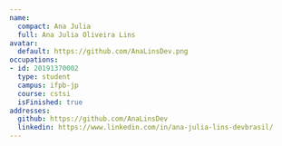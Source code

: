```yaml
---
name:
  compact: Ana Julia
  full: Ana Julia Oliveira Lins
avatar:
  default: https://github.com/AnaLinsDev.png
occupations:
- id: 20191370002
  type: student
  campus: ifpb-jp
  course: cstsi
  isFinished: true
addresses:
  github: https://github.com/AnaLinsDev
  linkedin: https://www.linkedin.com/in/ana-julia-lins-devbrasil/
---
```

